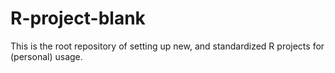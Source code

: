 # R-project-blank
This is the root repository of setting up new, and standardized R projects for (personal) usage.
